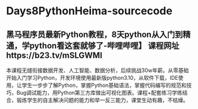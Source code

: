 # Days8PythonHeima-sourcecode
黑马程序员最新Python教程，8天python从入门到精通，学python看这套就够了-哔哩哔哩】 课程网址https://b23.tv/mSLGWMI 
---------------------------
本课程无缝衔接数据开发、人工智能、数据分析，后续挑战30w年薪。从零基础开始入门学习Python，开发环境使用最新版python3.10，从软件下载，IDE使用，让学生一步步了解Python，掌握Python基础语法，掌握代码编写的规范和技巧，Bug调试能力，用Python第三方库做出可视化图表。课程+配套练习学练结合，锻炼学生的自主解决问题的能力和举一反三能力，课堂生动有趣，不枯燥。
